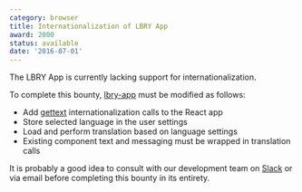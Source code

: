 ```yaml
---
category: browser
title: Internationalization of LBRY App
award: 2000
status: available
date: '2016-07-01'
---
```


The LBRY App is currently lacking support for internationalization.

To complete this bounty, [lbry-app](https://github.com/lbryio/lbry-app) must be modified as follows:

- Add [gettext](https://en.wikipedia.org/wiki/Gettext) internationalization calls to the React app
- Store selected language in the user settings
- Load and perform translation based on language settings
- Existing component text and messaging must be wrapped in translation calls

It is probably a good idea to consult with our development team on [Slack](https://slack.lbry.io) or via email before completing this bounty in its entirety.
